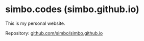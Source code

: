 # simbo.codes (simbo.github.io)

This is my personal website.

Repository:
[github.com/simbo/simbo.github.io](https://github.com/simbo/simbo.github.io)
